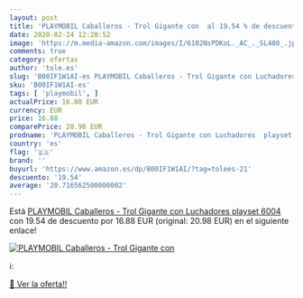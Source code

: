 ```yaml
---
layout: post
title: 'PLAYMOBIL Caballeros - Trol Gigante con  al 19.54 % de descuento'
date: 2020-02-24 12:20:52
image: 'https://m.media-amazon.com/images/I/6102NsPDKoL._AC_._SL400_.jpg'
comments: true
category: ofertas
author: 'tole.es'
slug: 'B00IF1W1AI-es PLAYMOBIL Caballeros - Trol Gigante con Luchadores playset...'
sku: 'B00IF1W1AI-es'
tags: [ 'playmobil', ]
actualPrice: 16.88 EUR
currency: EUR
price: 16.88
comparePrice: 20.98 EUR
prodname: 'PLAYMOBIL Caballeros - Trol Gigante con Luchadores  playset  6004 '
country: 'es'
flag: '🇪🇸'
brand: ''
buyurl: 'https://www.amazon.es/dp/B00IF1W1AI/?tag=tolees-21'
descuento: '19.54'
average: '20.716562500000002'
---
```


Está [PLAYMOBIL Caballeros - Trol Gigante con Luchadores  playset  6004 ](https://www.amazon.es/dp/B00IF1W1AI/?tag=tolees-21) con 19.54 de descuento por 16.88 EUR (original: 20.98 EUR) en el siguiente enlace!

[![PLAYMOBIL Caballeros - Trol Gigante con ](https://m.media-amazon.com/images/I/6102NsPDKoL._AC_._SL400_.jpg)](https://www.amazon.es/dp/B00IF1W1AI/?tag=tolees-21)

ℹ️:


[🛒 Ver la oferta!!](https://www.amazon.es/dp/B00IF1W1AI/?tag=tolees-21)
